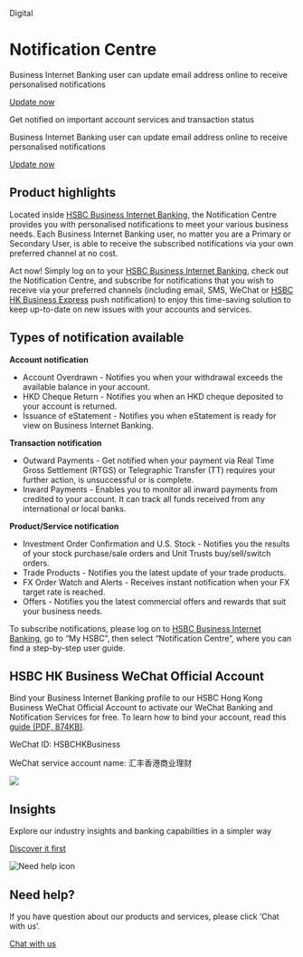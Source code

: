 Digital

# Notification Centre

Business Internet Banking user can update email address online to receive personalised notifications

[Update now](https://www.online-banking.business.hsbc.com.hk/portalserver/services/rest/deep-link?target=account-contact&lang=en-US&referrerChannel=PWS)

Get notified on important account services and transaction status

Business Internet Banking user can update email address online to receive personalised notifications

[Update now](https://www.online-banking.business.hsbc.com.hk/portalserver/services/rest/deep-link?target=account-contact&lang=en-US&referrerChannel=PWS)

## Product highlights

Located inside [HSBC Business Internet Banking](/en-gb/products/business-internet-banking), the Notification Centre provides you with personalised notifications to meet your various business needs. Each Business Internet Banking user, no matter you are a Primary or Secondary User, is able to receive the subscribed notifications via your own preferred channel at no cost.

  

Act now! Simply log on to your [HSBC Business Internet Banking](/en-gb/products/business-internet-banking), check out the Notification Centre, and subscribe for notifications that you wish to receive via your preferred channels (including email, SMS, WeChat or [HSBC HK Business Express](/en-gb/products/hsbc-business-express-mobile-app) push notification) to enjoy this time-saving solution to keep up-to-date on new issues with your accounts and services.

## Types of notification available

**Account notification**

* Account Overdrawn - Notifies you when your withdrawal exceeds the available balance in your account.
* HKD Cheque Return - Notifies you when an HKD cheque deposited to your account is returned.
* Issuance of eStatement - Notifies you when eStatement is ready for view on Business Internet Banking.

**Transaction notification**

* Outward Payments - Get notified when your payment via Real Time Gross Settlement (RTGS) or Telegraphic Transfer (TT) requires your further action, is unsuccessful or is complete.
* Inward Payments - Enables you to monitor all inward payments from credited to your account. It can track all funds received from any international or local banks.

**Product/Service notification**

* Investment Order Confirmation and U.S. Stock - Notifies you the results of your stock purchase/sale orders and Unit Trusts buy/sell/switch orders.
* Trade Products - Notifies you the latest update of your trade products.
* FX Order Watch and Alerts - Receives instant notification when your FX target rate is reached.
* Offers - Notifies you the latest commercial offers and rewards that suit your business needs.

  

To subscribe notifications, please log on to [HSBC Business Internet Banking](/en-gb/products/business-internet-banking), go to “My HSBC”, then select “Notification Centre”, where you can find a step-by-step user guide.

## HSBC HK Business WeChat Official Account

Bind your Business Internet Banking profile to our HSBC Hong Kong Business WeChat Official Account to activate our WeChat Banking and Notification Services for free. To learn how to bind your account, read this [guide (PDF, 874KB)](/-/media/media/hong-kong/pdfs/products/binding-steps-en.pdf).

WeChat ID: HSBCHKBusiness

WeChat service account name: 汇丰香港商业理财

![   ](/-/media/media/product-solution/theme-type/img-onboarding.png?h=1413&iar=0&w=1440&hash=0E9CE212C1F6AFCE9D0FE384CA6DCC0A "   ")

## Insights

Explore our industry insights and banking capabilities in a simpler way

[Discover it first](/en-gb/insights)

![Need help icon](/-/media/media/common/images/contact-us-img.png?h=604&iar=0&w=768&hash=A5675187A2C4B175E0CA7B5AD27C3A66 "Need help icon")

## Need help?

If you have question about our products and services, please click ‘Chat with us’.

[Chat with us](##)